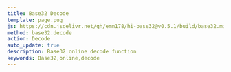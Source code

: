 ```yaml
---
title: Base32 Decode
template: page.pug
js: https://cdn.jsdelivr.net/gh/emn178/hi-base32@v0.5.1/build/base32.min.js
method: base32.decode
action: Decode
auto_update: true
description: Base32 online decode function
keywords: Base32,online,decode
---
```

